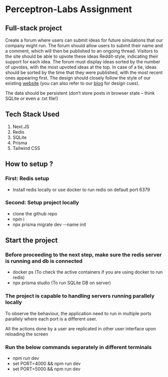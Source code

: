 # Perceptron-Labs Assignment

## Full-stack project
Create a forum where users can submit ideas for future simulations that our company might run. The forum should allow users to submit their name and a comment, which will then be published to an ongoing thread. Visitors to the site should be able to upvote these ideas Reddit-style, indicating their support for each idea. The forum must display ideas sorted by the number of upvotes, with the most upvoted ideas at the top. In case of a tie, ideas should be sorted by the time that they were published, with the most recent ones appearing first. The design should closely follow the style of our existing [website](http://perceptron.so) (you can also refer to our [blog](http://perceptron.so/blog) for design cues).

The data should be persistent (don’t store posts in browser state – think SQLite or even a .txt file!)

## Tech Stack Used

1. Next.JS
2. Redis
3. SQLite
4. Prisma
5. Tailwind CSS


## How to setup ?

### First: Redis setup

- Install redis locally or use docker to run redis on default port 6379

### Second: Setup project locally

- clone the github repo
- npm i 
- npx prisma migrate dev --name init

## Start the project

### Before proceeding to the next step, make sure the redis server is running and db is connected

- docker ps (To check the active containers if you are using docker to run redis)
- npx prisma studio (To run SQLite DB on server)

### The project is capable to handling servers running parallely locally

To observe the behaviour, the application need to run in multiple ports parallely where each port is a different user.

All the actions done by a user are replicated in other user interface upon reloading the screen

### Run the below commands separately in different terminals

- npm run dev
- set PORT=4000 && npm run dev
- set PORT=5000 && npm run dev

